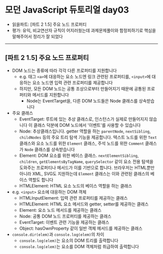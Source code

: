 # 모던 JavaScript 듀토리얼 day03

- 읽을파트: [파트 2 1.5] 주요 노드 프로퍼티
- 평가: 유익, 비교연산자 규칙이 어지러웠는데 과제문제풀이와 함정피하기로 핵심을 말해주어서 정리가 잘 되었다

---

## [파트 2 1.5] 주요 노드 프로퍼티

- DOM 노드는 종류에 따라 각각 다른 프로퍼티를 지원합니다
  - e.g. 태그 `<a>`에 대응하는 요소 노드엔 링크 관련된 프로퍼티를, `<input>`에 대응하는 요소 노드엔 입력 관련 프로퍼티를 제공합니다
  - 하지만, 모든 DOM 노드는 공통 조상으로부터 만들어지기 때문에 공통된 프로퍼티와 메서드를 지원합니다
    - Node는 EventTarget을, 다른 DOM 노드들은 Node 클래스를 상속받습니다
- 주요 클래스
  - EventTarget: 루트에 있는 추상 클래스로, 인스턴스가 실제로 만들어지지 않습니다
  이 클래스 덕분에 DOM 노드에서 '이벤트'를 사용할 수 있습니다
  - Node: 추상클래스입니다. getter 역할을 하는 `parentNode`, `nextSibling`, `childNodes` 등의 주요 트리 탐색 기능을 제공합니다.
  텍스트 노드를 위한 `Text` 클래스와 요소 노드를 위한 `Element` 클래스, 주석 노드를 위한 `Comment` 클래스가 `Node` 클래스를 상속받습니다
  - Element: DOM 요소를 위한 베이스 클래스. `nextElementSibling`, `children`, `getElementsByTagName`, `querySelector` 같이 요소 전용 탐색을 도와주는 프로퍼티나 메서드가 이를 기반으로 합니다.
  브라우저는 HTML뿐만 아니라 XML, SVG도 지원하는데 `Element` 클래스는 이와 관련된 클래스의 베이스 역할도 합니다
  - HTMLElement: HTML 요소 노드의 베이스 역할을 하는 클래스
- e.g. `<input>` 요소에 대응하는 DOM 객체
  - HTMLInputElement: 입력 관련 프로퍼티를 제공하는 클래스
  - HTMLElement: HTML 요소 메서드와 getter, setter를 제공하는 클래스
  - Element: 요소 노드 메서드를 제공하는 클래스
  - Node: 공통 DOM 노드 프로퍼티를 제공하는 클래스
  - EventTarget: 이벤트 관련 기능을 제공하는 클래스
  - Object: hasOwnProperty 같이 일반 객체 메서드를 제공하는 클래스
- `console.dir(elem)`과 `console.log(elem)`의 차이
  - `console.log(elem)`는 요소의 DOM 트리를 출력합니다
  - `console.log(elem)`는 요소를 DOM 객체처럼 취급하여 출력합니다